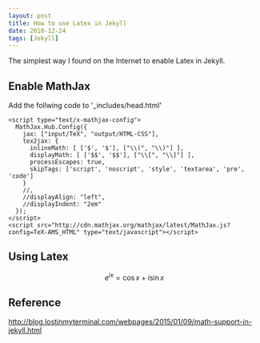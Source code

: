 ```yaml
---
layout: post
title: How to use Latex in Jekyll 
date: 2018-12-24
tags: [Jekyll]
---
```


The simplest way I found on the Internet to enable Latex in Jekyll.

## Enable MathJax ##

Add the follwing code to '_includes/head.html'
~~~
<script type="text/x-mathjax-config">
  MathJax.Hub.Config({
    jax: ["input/TeX", "output/HTML-CSS"],
    tex2jax: {
      inlineMath: [ ['$', '$'], ["\\(", "\\)"] ],
      displayMath: [ ['$$', '$$'], ["\\[", "\\]"] ],
      processEscapes: true,
      skipTags: ['script', 'noscript', 'style', 'textarea', 'pre', 'code']
    }
    //,
    //displayAlign: "left",
    //displayIndent: "2em"
  });
</script>
<script src="http://cdn.mathjax.org/mathjax/latest/MathJax.js?config=TeX-AMS_HTML" type="text/javascript"></script>
~~~

## Using Latex ##

$$ e^{ix} = \cos x + i \sin x $$

## Reference ##
http://blog.lostinmyterminal.com/webpages/2015/01/09/math-support-in-jekyll.html